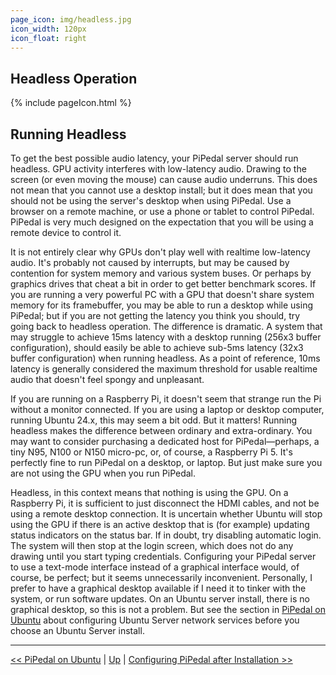 ```yaml
---
page_icon: img/headless.jpg
icon_width: 120px
icon_float: right
---
```

## Headless Operation

{% include pageIcon.html %}

## Running Headless

To get the best possible audio latency, your PiPedal server should run headless. GPU activity interferes with low-latency audio. Drawing to the screen (or even moving the mouse) can cause audio underruns. This does not mean that you cannot use a desktop install; but it does mean that you should not be using the server's desktop when using PiPedal. Use a browser on a remote machine, or use a phone or tablet to control PiPedal. PiPedal is very much designed on the expectation that you will be using a remote device to control it. 

It is not entirely clear why GPUs don't play well with realtime low-latency audio. It's probably not caused by interrupts, but may be caused by contention for system memory and various system buses. Or perhaps by graphics drives that cheat a bit in order to get better benchmark scores. If you are running a very powerful PC with a GPU that doesn't share system memory for its framebuffer, you may be able to run a desktop while using PiPedal; but if you are not getting the latency you think you should, try going back to headless operation. The difference is dramatic. A system that may struggle to achieve 15ms latency with a desktop running (256x3 buffer configuration), should easily be able to achieve sub-5ms latency (32x3 buffer configuration) when running headless. As a point of reference, 10ms latency is generally considered the maximum threshold for usable realtime audio that doesn't feel spongy and unpleasant.

If you are running on a Raspberry Pi, it doesn't seem that strange run the Pi without a monitor connected. If you are using a laptop or desktop computer, running Ubuntu 24.x, this may seem a bit odd. But it matters! Running headless makes the difference between ordinary and extra-ordinary. You may want to consider purchasing a dedicated host for PiPedal&mdash;perhaps, a tiny N95, N100 or N150 micro-pc, or, of course, a Raspberry Pi 5. It's perfectly fine to run PiPedal on a desktop, or laptop. But just make sure you are not using the GPU when you run PiPedal.

Headless, in this context means that nothing is using the GPU. On a Raspberry Pi, it is sufficient to just disconnect the HDMI cables, and not be using a remote desktop connection. It is uncertain whether Ubuntu will stop using the GPU if there is an active desktop that is (for example) updating status indicators on the status bar. If in doubt, try disabling automatic login. The system will then stop at the login screen, which does not do any drawing until you start typing credentials. Configuring your PiPedal server to use a text-mode interface instead of a graphical interface would, of course, be perfect; but it seems unnecessarily inconvenient. Personally, I prefer to have a graphical desktop available if I need it to tinker with the system, or run software updates. On an Ubuntu server install, there is no graphical desktop, so this is not a problem. But see the section in [PiPedal on Ubuntu](Ubuntu.md) about configuring Ubuntu Server network services before you choose an Ubuntu Server install.


--------
[<< PiPedal on Ubuntu](Ubuntu.md) | [Up](Documentation.md) | [Configuring PiPedal after Installation >>](Configuring.md)

